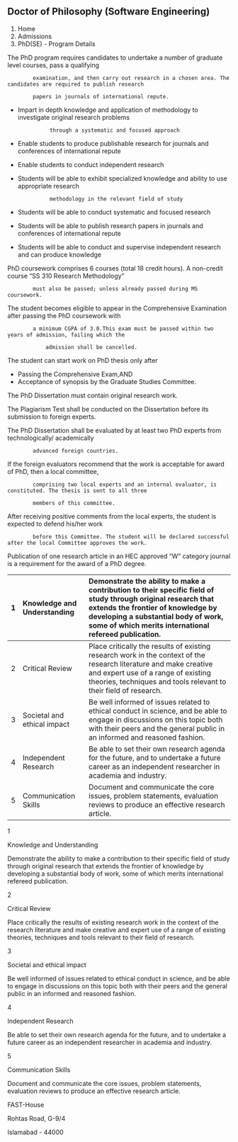 ## Doctor of Philosophy (Software Engineering)

1. Home
2. Admissions
3. PhD(SE) - Program Details

The PhD program requires candidates to undertake a number of graduate level courses, pass a qualifying

            examination, and then carry out research in a chosen area. The candidates are required to publish research

            papers in journals of international repute.

- Impart in depth knowledge and application of methodology to investigate original research problems

                through a systematic and focused approach
- Enable students to produce publishable research for journals and conferences of international repute
- Enable students to conduct independent research

- Students will be able to exhibit specialized knowledge and ability to use appropriate research

                methodology in the relevant field of study
- Students will be able to conduct systematic and focused research
- Students will be able to publish research papers in journals and conferences of international repute
- Students will be able to conduct and supervise independent research and can produce knowledge

PhD coursework comprises 6 courses (total 18 credit hours). A non-credit course “SS 310 Research Methodology”

            must also be passed; unless already passed during MS coursework.

The student becomes eligible to appear in the Comprehensive Examination after passing the PhD coursework with

            a minimum CGPA of 3.0.This exam must be passed within two years of admission, failing which the

                admission shall be cancelled.

The student can start work on PhD thesis only after

- Passing the Comprehensive Exam,AND
- Acceptance of synopsis by the Graduate Studies Committee.

The PhD Dissertation must contain original research work.

The Plagiarism Test shall be conducted on the Dissertation before its submission to foreign experts.

The PhD Dissertation shall be evaluated by at least two PhD experts from technologically/ academically

            advanced foreign countries.

If the foreign evaluators recommend that the work is acceptable for award of PhD, then a local committee,

            comprising two local experts and an internal evaluator, is constituted. The thesis is sent to all three

            members of this committee.

After receiving positive comments from the local experts, the student is expected to defend his/her work

            before this Committee. The student will be declared successful after the local Committee approves the work.

Publication of one research article in an HEC approved “W” category journal is a requirement for the award of a PhD degree.

| 1 | Knowledge and Understanding | Demonstrate the ability to make a contribution to their specific field of study through original research that extends the frontier of knowledge by developing a substantial body of work, some of which merits international refereed publication. |
| :-- | :-- | :-- |
| 2 | Critical Review | Place critically the results of existing research work in the context of the research literature and make creative and expert use of a range of existing theories, techniques and tools relevant to their field of research. |
| 3 | Societal and ethical impact | Be well informed of issues related to ethical conduct in science, and be able to engage in discussions on this topic both with their peers and the general public in an informed and reasoned fashion. |
| 4 | Independent Research | Be able to set their own research agenda for the future, and to undertake a future career as an independent researcher in academia and industry. |
| 5 | Communication Skills | Document and communicate the core issues, problem statements, evaluation reviews to produce an effective research article. |

1

Knowledge and Understanding

Demonstrate the ability to make a contribution to their specific field of study through original research that extends the frontier of knowledge by developing a substantial body of work, some of which merits international refereed publication.

2

Critical Review

Place critically the results of existing research work in the context of the research literature and make creative and expert use of a range of existing theories, techniques and tools relevant to their field of research.

3

Societal and ethical impact

Be well informed of issues related to ethical conduct in science, and be able to engage in discussions on this topic both with their peers and the general public in an informed and reasoned fashion.

4

Independent Research

Be able to set their own research agenda for the future, and to undertake a future career as an independent researcher in academia and industry.

5

Communication Skills

Document and communicate the core issues, problem statements, evaluation reviews to produce an effective research article.

FAST-House

Rohtas Road, G-9/4

Islamabad - 44000
